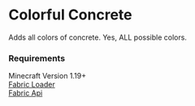# Colorful Concrete

Adds all colors of concrete. Yes, ALL possible colors.  

### Requirements

Minecraft Version 1.19+  
[Fabric Loader](https://fabricmc.net/)  
[Fabric Api](https://minecraft.curseforge.com/projects/fabric/files)